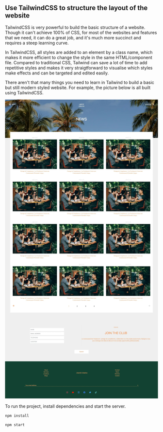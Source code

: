 ## Use TailwindCSS to structure the layout of the website

 TailwindCSS is very powerful to build the basic structure of a website. Though it can't achieve 100% of CSS, for most of the websites and features that we need, it can do a great job, and it's much more succinct and requires a steep learning curve.

 In TailwindCSS, all styles are added to an element by a class name, which makes it more efficient to change the style in the same HTML/component file. Compared to traditional CSS, Tailwind can save a lot of time to add repetitive styles and makes it very straigtforward to visualise which styles make effects and can be targeted and edited easily.

 There aren't that many things you need to learn in Tailwind to build a basic but still modern styled website. For example, the picture below is all built using TailwindCSS. 

 ![](./src/assets/website-shortcut.jpeg)

To run the project, install dependencies and start the server.

```
npm install
```

```
npm start
```







